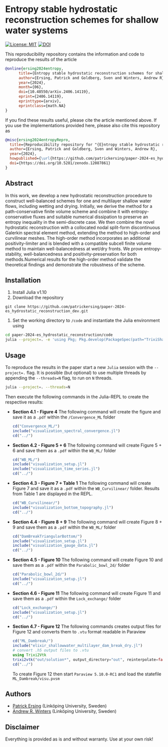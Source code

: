 # Entropy stable hydrostatic reconstruction schemes for shallow water systems

[![License: MIT](https://img.shields.io/badge/License-MIT-success.svg)](https://opensource.org/licenses/MIT)
[![DOI](https://zenodo.org/badge/DOI/10.5281/zenodo.12087861.svg)](https://doi.org/10.5281/zenodo.12087861)


This reproducibility repository contains the information and code to reproduce the results of the article 

```bibtex
@online{ersing2024entropy,
      title={Entropy stable hydrostatic reconstruction schemes for shallow water systems}, 
      author={Ersing, Patrick and Goldberg, Sven and Winters, Andrew R},
      year={2024},
      month={06},
      doi={10.48550/arXiv.2406.14119},
      eprint={2406.14119},
      eprinttype={arxiv},
      eprintclass={math.NA}
}
```

If you find these results useful, please cite the article mentioned above. If you use the implementations provided here, please also cite this repository as

```bibtex
@misc{ersing2024entropyRepro,
  title={Reproducibility repository for "{E}ntropy stable hydrostatic reconstruction schemes for shallow water systems"},
  author={Ersing, Patrick and Goldberg, Sven and Winters, Andrew R},
  year={2024},
  howpublished={\url{https://github.com/patrickersing/paper-2024-es_hydrostatic_reconstruction}},
  doi={https://doi.org/10.5281/zenodo.12087861}
}
```

## Abstract
In this work, we develop a new hydrostatic reconstruction procedure  to construct well-balanced schemes for one and multilayer shallow water flows, including wetting and drying. Initially, we derive the method for a path-conservative finite volume scheme and combine it with entropy-conservative fluxes and suitable numerical dissipation to preserve an entropy inequality in the semi-discrete case. We then combine the novel hydrostatic reconstruction with a collocated nodal split-form discontinuous Galerkin spectral element method, extending the method to high-order and curvilinear meshes. The high-order method incorporates an additional positivity-limiter and is blended with a compatible subcell finite volume method to maintain well-balancedness at wet/dry fronts. We prove entropy-stability, well-balancedness and positivity-preservation for both methods.Numerical results for the high-order method validate the theoretical findings and demonstrate the robustness of the scheme.

## Installation
1. Install Julia v1.10
2. Download the repository
```
git clone https://github.com/patrickersing/paper-2024-es_hydrostatic_reconstruction_dev.git
```
1. Set the working directory to `/code` and instantiate the Julia environment using
```bash
cd paper-2024-es_hydrostatic_reconstruction/code
julia --project=. -e 'using Pkg; Pkg.develop(PackageSpec(path="TrixiShallowWater.jl")); Pkg.instantiate()'
```

## Usage
To reproduce the results in the paper start a new `Julia` session with the `--project=.` flag. It is possible (but optional) to use multiple threads by appending the `--threads=N` flag, to run on `N` threads. 
```bash
julia --project=. --threads=N
```

Then execute the following commands in the Julia-REPL to create the respective results:
- **Section 4.1 - Figure 4**
    The following command will create the figure and save it as a `.pdf` within the `/Convergence_ML` folder 
    ```julia
    cd("Convergence_ML/")
    include("visualization_spectral_convergence.jl")
    cd("../")
    ```

- **Section 4.2 - Figure 5 + 6**
    The following command will create Figure 5 + 6 and save them as a `.pdf` within the `WB_ML/` folder
    ```julia
    cd("WB_ML/")
    include("visualization_setup.jl")
    include("visualization_time_series.jl")
    cd("../")
    ```

- **Section 4.3 - Figure 7 + Table 1**
    The following command will create Figure 7 and save it as a `.pdf` within the `WB_Curvilinear/` folder. Results from Table 1 are displayed in the REPL. 
    ```julia
    cd("WB_Curvilinear/")
    include("visualization_bottom_topography.jl")
    cd("../")
    ```

- **Section 4.4 - Figure 8 + 9**
    The following command will create Figure 8 + 9 and save them as a `.pdf` within the `WB_ML/` folder
    ```julia
    cd("DamBreakTriangularBottom/")
    include("visualization_setup.jl")
    include("visualization_gauge_data.jl")
    cd("../")
    ```

- **Section 4.5 - Figure 10**
    The following command will create Figure 10 and save them as a `.pdf` within the `Parabolic_bowl_2d/` folder
    ```julia
    cd("Parabolic_bowl_2d/")
    include("visualization_setup.jl")
    cd("../")
    ```

- **Section 4.6 - Figure 11**
    The following command will create Figure 11 and save them as a `.pdf` within the `Lock_exchange/` folder
    ```julia
    cd("Lock_exchange/")
    include("visualization_setup.jl")
    cd("../")
    ```
  
- **Section 4.7 - Figure 12**
    The following commands creates output files for Figure 12 and converts them to `.vtu` format readable in Paraview
    ```julia
    cd("ML_Dambreak/")
    include("elixir_shallowwater_multilayer_dam_break_dry.jl")
    # convert .h5 output files to .vtu
    using Trixi2Vtk
    trixi2vtk("out/solution*", output_directory="out", reinterpolate=false)
    cd("../")
    ```
    To create Figure 12 then start `Paraview 5.10.0-RC1` and load the statefile `ML_Dambreak/visu.pvsm`

## Authors

- [Patrick Ersing](https://liu.se/en/employee/pater53) (Linköping University, Sweden)
- [Andrew R. Winters](https://liu.se/en/employee/andwi94) (Linköping University, Sweden)

## Disclaimer

Everything is provided as is and without warranty. Use at your own risk!